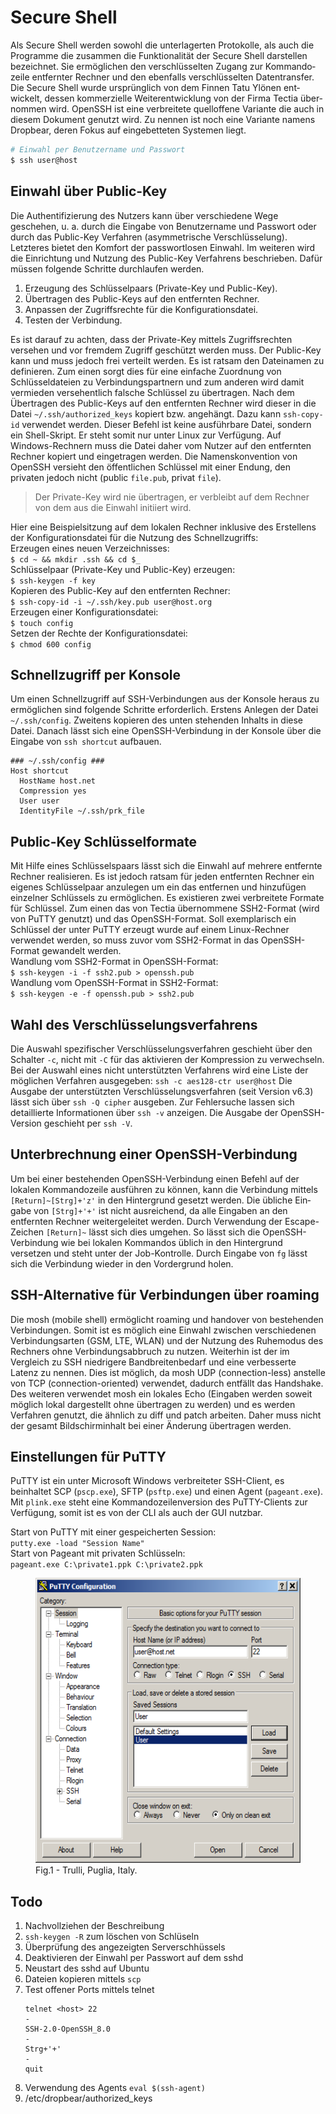 <!-- soft hyphen &shy; -->
<meta name="description" content="Put your description here.">
<meta name="description" content="150 words"/>
<!---
[comment]: ---
[comment]: title: Secure Shell
[comment]: excerpt: Testpage explanining the OpenSSH usage in German.
[comment]: seo-description: Testpage explanining the OpenSSH usage in German.
[comment]: ---
-->

# Secure Shell

Als Secure Shell werden sowohl die unter&shy;lagerten Protokolle, als auch die Programme die zusammen die Funktionalität der Secure Shell darstellen bezeichnet. Sie er&shy;möglichen den verschlüsselten Zugang zur Kommando&shy;zeile entfernter Rechner und den ebenfalls ver&shy;schlüsselten Daten&shy;transfer. Die Secure Shell wurde ursprünglich von dem Finnen Tatu Ylönen ent&shy;wickelt, dessen kommerzielle Weiter&shy;ent&shy;wick&shy;lung von der Firma Tectia über&shy;nommen wird. OpenSSH ist eine ver&shy;brei&shy;te&shy;te quell&shy;offene Variante die auch in diesem Dokument genutzt wird. Zu nennen ist noch eine Variante namens Dropbear, deren Fokus auf ein&shy;ge&shy;betteten Systemen liegt.  
```bash
# Einwahl per Benutzername und Passwort
$ ssh user@host
```  
## Einwahl über Public-Key
Die Authen&shy;ti&shy;fizierung des Nutzers kann über verschiedene Wege geschehen, u. a. durch die Eingabe von Benutzer&shy;name und Passwort oder durch das Public-Key Verfahren (asymmetri&shy;sche Verschlüssel&shy;ung). Letzteres bietet den Komfort der passwort&shy;losen Einwahl. Im weiteren wird die Ein&shy;richtung und Nutzung des Public-Key Verfahrens beschrieben. Dafür müssen folgende Schritte durch&shy;laufen werden.

1. Erzeugung des Schlüssel&shy;paars (Private-Key und Public-Key).
1. Übertragen des Public-Keys auf den ent&shy;fernten Rechner.
1. Anpassen der Zugriffsrechte für die Konfigurationsdatei.
1. Testen der Verbindung.

Es ist darauf zu achten, dass der Private-Key mittels Zugriffsrechten versehen und vor fremdem Zugriff geschützt werden muss. Der Public-Key kann und muss jedoch frei verteilt werden. Es ist ratsam den Datei&shy;namen zu definieren. Zum einen sorgt dies für eine einfache Zu&shy;ord&shy;nung von Schlüsseldateien zu Verbindungs&shy;partnern und zum anderen wird damit vermieden versehentlich falsche Schlüssel zu über&shy;tragen. Nach dem Übertragen des Public-Keys auf den entfernten Rechner wird dieser in die Datei `~/.ssh/authorized_keys` kopiert bzw. an&shy;ge&shy;hängt. Dazu kann `ssh-copy-id` verwendet werden. Dieser Befehl ist keine ausführbare Datei, sondern ein Shell-Skript. Er steht somit nur unter Linux zur Verfügung. Auf Windows-Rechnern muss die Datei daher vom Nutzer auf den entfernten Rechner kopiert und eingetragen werden. Die Namens&shy;konvention von OpenSSH versieht den öffentlichen Schlüssel mit einer Endung, den privaten jedoch nicht (public `file.pub`, privat `file`). 

> Der Private-Key wird nie übertragen, er verbleibt auf dem Rechner von dem aus die Einwahl initiiert wird.

Hier eine Beispielsitzung auf dem lokalen Rechner inklusive des Erstellens der Konfigurations&shy;datei für die Nutzung des Schnell&shy;zugriffs:   
Erzeugen eines neuen Verzeichnisses:  
`$ cd ~ && mkdir .ssh && cd $_`  
Schlüsselpaar (Private-Key und Public-Key) erzeugen:  
`$ ssh-keygen -f key`  
Kopieren des Public-Key auf den entfernten Rechner:  
`$ ssh-copy-id -i ~/.ssh/key.pub user@host.org`  
Erzeugen einer Konfigurationsdatei:  
`$ touch config`  
Setzen der Rechte der Konfigurationsdatei:  
`$ chmod 600 config`  

## Schnellzugriff per Konsole
Um einen Schnellzugriff auf SSH-Verbind&shy;ungen aus der Konsole heraus zu ermöglichen sind folgende Schritte erforderlich. Erstens Anlegen der Datei `~/.ssh/config`. Zweitens kopieren des unten stehenden Inhalts in diese Datei. Danach lässt sich eine OpenSSH-Verbind&shy;ung in der Konsole über die Eingabe von `ssh shortcut` aufbauen.
```ssh-config
### ~/.ssh/config ###
Host shortcut
  HostName host.net
  Compression yes
  User user
  IdentityFile ~/.ssh/prk_file
```

## Public-Key Schlüsselformate
Mit Hilfe eines Schlüsselspaars lässt sich die Einwahl auf mehrere entfernte Rechner realisieren. Es ist jedoch ratsam für jeden entfernten Rechner ein eigenes Schlüsselpaar anzulegen um ein das entfernen und hinzu&shy;fügen einzelner Schlüssels zu er&shy;mögli&shy;chen. Es existieren zwei verbreitete Formate für Schlüssel. Zum einen das von Tectia über&shy;nommene SSH2-Format (wird von PuTTY genutzt) und das OpenSSH-Format. Soll exemplarisch ein Schlüssel der unter PuTTY erzeugt wurde auf einem Linux-Rechner verwendet werden, so muss zuvor vom  SSH2-Format in das OpenSSH-Format ge&shy;wandelt werden.  
Wandlung vom SSH2-Format in OpenSSH-Format:  
`$ ssh-keygen -i -f ssh2.pub > openssh.pub`  
Wandlung vom OpenSSH-Format in SSH2-Format:  
`$ ssh-keygen -e -f openssh.pub > ssh2.pub`  

## Wahl des Verschlüsselungsverfahrens
Die Auswahl spezifischer Verschlüsselungs&shy;verfahren geschieht über den Schalter `-c`, nicht mit `-C` für das aktivieren der Kompression zu verwechseln. Bei der Auswahl eines nicht unterstützten Verfahrens wird eine Liste der möglichen Verfahren ausgegeben: `ssh -c aes128-ctr user@host`
Die Ausgabe der unterstützten Verschlüssel&shy;ungs&shy;verfahren (seit Version v6.3) lässt sich über `ssh -Q cipher` ausgeben. Zur Fehler&shy;suche lassen sich detaillierte Informationen über `ssh -v` anzeigen. Die Ausgabe der OpenSSH-Version geschieht per `ssh -V`.

## Unterbrechnung einer OpenSSH-Verbindung
Um bei einer bestehenden OpenSSH-Verbindung einen Befehl auf der lokalen Kommando&shy;zeile ausführen zu können, kann die Verbindung mittels `[Return]~[Strg]+'z'` in den Hinter&shy;grund gesetzt werden. Die übliche Ein&shy;gabe von `[Strg]+'+'` ist nicht aus&shy;rei&shy;chend, da alle Ein&shy;gaben an den entfernten Rechner weitergeleitet werden. Durch Verwendung der Escape-Zeichen `[Return]~` lässt sich dies umgehen. So lässt sich die OpenSSH-Verbindung wie bei lokalen Kommandos üblich in den Hinter&shy;grund versetzen und steht unter der Job-Kontrolle. Durch Eingabe von `fg` lässt sich die Ver&shy;bindung wieder in den Vorder&shy;grund holen. 

## SSH-Alternative für Verbindungen über roaming
Die mosh (mobile shell) ermöglicht roaming und handover von bestehenden Verbind&shy;ungen. Somit ist es möglich eine Einwahl zwischen ver&shy;schiede&shy;nen Verbind&shy;ungs&shy;arten (GSM, LTE, WLAN) und der Nutzung des Ruhemodus des Rechners ohne Ver&shy;bindungs&shy;abbruch zu nutzen. Weiterhin ist der im Vergleich zu SSH niedrigere Bandbreitenbedarf und eine verbesserte Latenz zu nennen. Dies ist möglich, da mosh UDP (connection-less) anstelle von TCP (connection-oriented) verwendet, dadurch entfällt das Handshake. Des weiteren verwendet mosh ein lokales Echo (Eingaben werden soweit möglich lokal dargestellt ohne übertragen zu werden) und es werden Verfahren genutzt, die ähnlich zu diff und patch arbeiten. Daher muss nicht der gesamt Bildschirminhalt bei einer Änderung übertragen werden.

## Einstellungen für PuTTY
PuTTY ist ein unter Microsoft Windows ver&shy;brei&shy;teter SSH-Client, es beinhaltet SCP (`pscp.exe`), SFTP (`psftp.exe`) und einen Agent (`pageant.exe`). Mit `plink.exe` steht eine Kommando&shy;zeilenversion des PuTTY-Clients zur Verfügung, somit ist es von der CLI als auch der GUI nutzbar.

Start von PuTTY mit einer gespeicherten Session:  
`putty.exe -load "Session Name"`  
Start von Pageant mit privaten Schlüsseln:  
`pageant.exe C:\private1.ppk C:\private2.ppk`
<!-- ![MM](pictures/Putty_color.png)   -->
<!-- ![MM](/openssh/pictures/Putty_color.png) -->
<!--![Putty](/openssh/pictures/Putty_color.png) -->
<!--*{:height="436px" width="456px"}*-->
<figure>
<img src="/openssh/pictures/Putty_color.png" width="435" height="456" alt="Image description">
  <figcaption>Fig.1 - Trulli, Puglia, Italy.</figcaption>
</figure>

## Todo
1. Nachvollziehen der Beschreibung
1. `ssh-keygen -R` zum löschen von Schlüseln
1. Überprüfung des angezeigten Serverschhüssels
1. Deaktivieren der Einwahl per Passwort auf dem sshd
1. Neustart des sshd auf Ubuntu
1. Dateien kopieren mittels `scp`
1. Test offener Ports mittels telnet
   ```
   telnet <host> 22
   -
   SSH-2.0-OpenSSH_8.0
   -
   Strg+'+'
   -
   quit
   ```
1. Verwendung des Agents `eval $(ssh-agent)`
1. /etc/dropbear/authorized_keys
